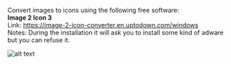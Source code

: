 Convert images to icons using the following free software:<br>
**Image 2 Icon 3**<br>
Link: https://image-2-icon-converter.en.uptodown.com/windows<br>
Notes: During the installation it will ask you to install some kind of adware but you can refuse it.

![alt text](https://img.utdstc.com/screen/windows/thumb/image-2-icon-converter-001.jpg)
